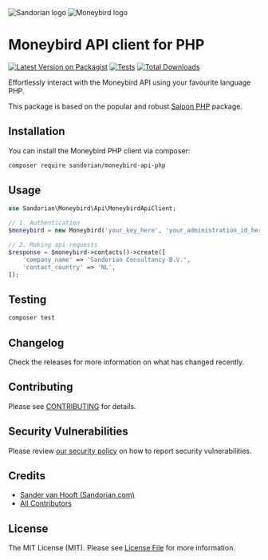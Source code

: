 <img src="/sandorian/moneybird-api-php/raw/main/art/sandorian_logo.svg" alt="Sandorian logo">
<img src="/sandorian/moneybird-api-php/raw/main/art/moneybird_logo.svg" alt="Moneybird logo">

# Moneybird API client for PHP

[![Latest Version on Packagist](https://img.shields.io/packagist/v/sandorian/moneybird-api-php.svg?style=flat-square)](https://packagist.org/packages/sandorian/moneybird-api-php)
[![Tests](https://img.shields.io/github/actions/workflow/status/sandorian/moneybird-api-php/run-tests.yml?branch=main&label=tests&style=flat-square)](https://github.com/sandorian/moneybird-api-php/actions/workflows/run-tests.yml)
[![Total Downloads](https://img.shields.io/packagist/dt/sandorian/moneybird-api-php.svg?style=flat-square)](https://packagist.org/packages/sandorian/moneybird-api-php)

Effortlessly interact with the Moneybird API using your favourite language PHP.

This package is based on the popular and robust [Saloon PHP](https://docs.saloon.dev) package.

## Installation

You can install the Moneybird PHP client via composer:

```bash
composer require sandorian/moneybird-api-php
```

## Usage

```php
use Sandorian\Moneybird\Api\MoneybirdApiClient;

// 1. Authentication
$moneybird = new Moneybird('your_key_here', 'your_administration_id_here');

// 2. Making api requests
$response = $moneybird->contacts()->create([
    'company_name' => 'Sandorian Consultancy B.V.',
    'contact_country' => 'NL',
]);
```

## Testing

```bash
composer test
```

## Changelog

Check the releases for more information on what has changed recently.

## Contributing

Please see [CONTRIBUTING](https://github.com/spatie/.github/blob/main/CONTRIBUTING.md) for details.

## Security Vulnerabilities

Please review [our security policy](../../security/policy) on how to report security vulnerabilities.

## Credits

- [Sander van Hooft (Sandorian.com)](https://github.com/sandervanhooft)
- [All Contributors](../../contributors)

## License

The MIT License (MIT). Please see [License File](LICENSE.md) for more information.
